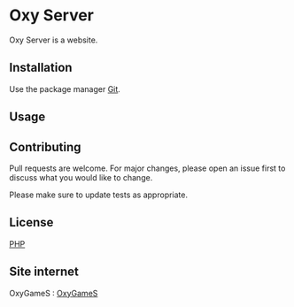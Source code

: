 # Oxy Server

Oxy Server is a website.

## Installation

Use the package manager [Git](https://github.com/Doctrix/OxyServer.git).


## Usage

## Contributing
Pull requests are welcome. For major changes, please open an issue first to discuss what you would like to change.

Please make sure to update tests as appropriate.

## License
[PHP](https://#/)

## Site internet
OxyGameS : [OxyGameS](https://oxygames.fr/)